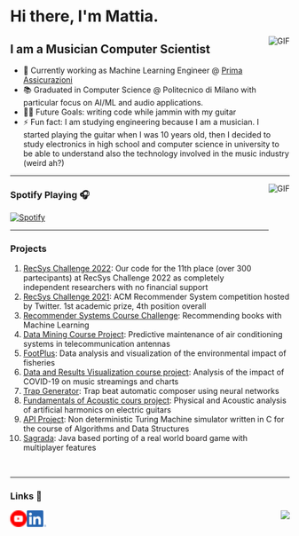 <!--
**mattiasu96/mattiasu96** is a ✨ _special_ ✨ repository because its `README.md` (this file) appears on your GitHub profile.

Here are some ideas to get you started:

- 🔭 I’m currently working on ...
- 🌱 I’m currently learning ...
- 👯 I’m looking to collaborate on ...
- 🤔 I’m looking for help with ...
- 💬 Ask me about ...
- 📫 How to reach me: ...
- 😄 Pronouns: ...
- ⚡ Fun fact: ...
-->

# Hi there, I'm Mattia.

<img align="right" alt="GIF" height="160px" src="https://media.giphy.com/media/du3J3cXyzhj75IOgvA/giphy.gif" />

## I am a Musician Computer Scientist

- :wrench: Currently working as Machine Learning Engineer @ [Prima Assicurazioni](https://www.prima.it/) 
- :books: Graduated in Computer Science @ Politecnico di Milano with particular focus on AI/ML and audio applications.
- 💪🏼 Future Goals: writing code while jammin with my guitar
- ⚡  Fun fact: I am studying engineering because I am a musician. I started playing the guitar when I was 10 years old, then I decided to study electronics in high school and computer science in university to be able to understand also the technology involved in the music industry (weird ah?)

---

<img align="right" alt="GIF" height="170px" src="https://media.giphy.com/media/J5B1Y8QZnzXXbLQIBu/giphy.gif" />

### Spotify Playing 🎧

 [![Spotify](https://novatorem.vercel.app/api/spotify)](https://open.spotify.com/user/1192102924)

---

### Projects  

1. [RecSys Challenge 2022](https://github.com/mattiasu96/recsys2022): Our code for the 11th place (over 300 partecipants) at RecSys Challenge 2022 as completely independent researchers with no financial support
2. [RecSys Challenge 2021](https://github.com/mattiasu96/recsys-challenge-2021-twitter): ACM Recommender System competition hosted by Twitter. 1st academic prize, 4th position overall
3. [Recommender Systems Course Challenge](https://github.com/mattiasu96/Recommender-Systems-Challenge): Recommending books with Machine Learning
4. [Data Mining Course Project](https://github.com/mattiasu96/Data-Mining-2020-Project): Predictive maintenance of air conditioning systems in telecommunication antennas
5. [FootPlus](https://github.com/mattiasu96/FootPlus): Data analysis and visualization of the environmental impact of fisheries
6. [Data and Results Visualization course project](https://github.com/mattiasu96/Data-and-Results-Visualization-Project): Analysis of the impact of COVID-19 on music streamings and charts
7. [Trap Generator](https://github.com/mattiasu96/TrapGenerator): Trap beat automatic composer using neural networks
8. [Fundamentals of Acoustic cours project](https://github.com/mattiasu96/Fundamentals-of-acoustic-Project): Physical and Acoustic analysis of artificial harmonics on electric guitars
9. [API Project](https://github.com/mattiasu96/APIProject): Non deterministic Turing Machine simulator written in C for the course of Algorithms and Data Structures 
10. [Sagrada](https://github.com/mattiasu96/sagrada-alloma): Java based porting of a real world board game with multiplayer features 




<br/>

---

### Links 📝

<img align="right" src="http://estruyf-github.azurewebsites.net/api/VisitorHit?user=mattiasu96&repo=Bgstatic&countColorcountColor&countColor=%237B1E7B"/>

[<img align="left" alt="bilgehangecici.site" height="30px" src="./images/youtube.png" />][youtube]
[<img align="left" alt="bilgehangecici | LinkedIn" height="30px" src="./images/LI-In-Bug.png"/>][linkedin]

<br/>

[youtube]: https://www.youtube.com/user/mattiasu96
[linkedin]: https://www.linkedin.com/in/mattiasurricchio/

